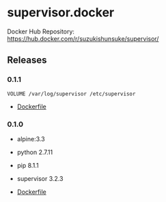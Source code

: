 # supervisor.docker

Docker Hub Repository: https://hub.docker.com/r/suzukishunsuke/supervisor/

## Releases

### 0.1.1

```
VOLUME /var/log/supervisor /etc/supervisor
```

* [Dockerfile](https://github.com/suzuki-shunsuke/supervisor.docker/blob/0.1.1/Dockerfile)

### 0.1.0

* alpine:3.3
* python 2.7.11
* pip 8.1.1
* supervisor 3.2.3

* [Dockerfile](https://github.com/suzuki-shunsuke/supervisor.docker/blob/0.1.0/Dockerfile)
